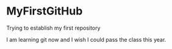 # MyFirstGitHub
Trying to establish my first repository

I am learning git now and I wish I could pass the class this year.
